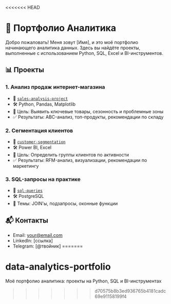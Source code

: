<<<<<<< HEAD
# 💼 Портфолио Аналитика

Добро пожаловать! Меня зовут [Имя], и это моё портфолио начинающего аналитика данных. Здесь вы найдёте проекты, выполненные с использованием Python, SQL, Excel и BI-инструментов.

## 📊 Проекты

### 1. Анализ продаж интернет-магазина
- 📁 [`sales-analysis-project`](./sales-analysis-project)
- 🛠️ Python, Pandas, Matplotlib
- 📄 Цель: Выявить ключевые товары, сезонность и проблемные зоны
- ✅ Результаты: ABC-анализ, топ-продукты, рекомендации по складу

### 2. Сегментация клиентов
- 📁 [`customer-segmentation`](./customer-segmentation)
- 🛠️ Power BI, Excel
- 📄 Цель: Определить группы клиентов по активности
- ✅ Результаты: RFM-анализ, визуализации, рекомендации по маркетингу

### 3. SQL-запросы на практике
- 📁 [`sql-queries`](./sql-queries)
- 🛠️ PostgreSQL
- 📄 Темы: JOIN'ы, подзапросы, оконные функции

## 📬 Контакты
- Email: your@email.com
- LinkedIn: [ссылка]
- Telegram: [@твойник]
=======
# data-analytics-portfolio
Моё портфолио аналитика: проекты на Python, SQL  и BI-инструментах
>>>>>>> d70575b8b3ed936765b4181cadc69e91158199f4
